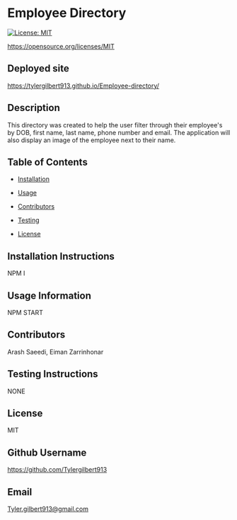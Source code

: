 # Employee Directory
    
[![License: MIT](https://img.shields.io/badge/License-MIT-yellow.svg)](https://opensource.org/licenses/MIT)

https://opensource.org/licenses/MIT

## Deployed site

https://tylergilbert913.github.io/Employee-directory/
    
## Description 
    
This directory was created to help the user filter through their employee's by DOB, first name, last name, phone number and email. The application will also display an image of the employee next to their name.
    
## Table of Contents
    
* [Installation](#installation)
    
* [Usage](#usage)
    
* [Contributors](#contributing)
    
* [Testing](#test)
    
* [License](#license)
    
## Installation Instructions
    
NPM I
    
## Usage Information 
    
NPM START
    
## Contributors 
    
Arash Saeedi, Eiman Zarrinhonar
    
## Testing Instructions 
    
NONE
    
## License
    
MIT
    
## Github Username
    
https://github.com/Tylergilbert913
    
## Email
    
Tyler.gilbert913@gmail.com
    